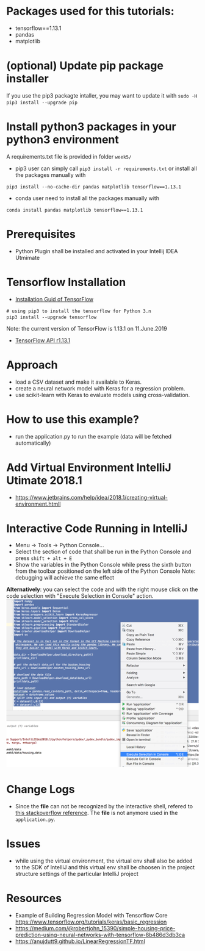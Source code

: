 # Packages used for this tutorials:
* tensorflow==1.13.1
* pandas
* matplotlib
<!-- * h5py-->

# (optional) Update pip package installer
If you use the pip3 packagte intaller, you may want to update it with
`sudo -H pip3 install --upgrade pip`

# Install python3 packages in your python3 environment
A requirements.txt file is provided in folder `week5/`
* pip3 user can simply call `pip3 install -r requirements.txt` or install all the packages manually with
 ```console
pip3 install --no-cache-dir pandas matplotlib tensorflow==1.13.1 
```
* conda user need to install all the packages manually with
```console
conda install pandas matplotlib tensorflow==1.13.1
```

# Prerequisites
* Python Plugin shall be installed and activated in your Intellij IDEA Utmimate

# Tensorflow Installation
* <a href="https://www.tensorflow.org/install/" target="_blank">Installation Guid of TensorFlow</a>

```console
# using pip3 to install the tensorflow for Python 3.n
pip3 install --upgrade tensorflow
```
Note: the current version of TensorFlow is 1.13.1 on 11.June.2019

* <a href="https://www.tensorflow.org/api_docs/" target="_blank">TensorFlow API r1.13.1</a>

# Approach
* load a CSV dataset and make it available to Keras.
* create a neural network model with Keras for a regression problem.
* use scikit-learn with Keras to evaluate models using cross-validation.
<!-- 
* perform data preparation in order to improve skill with Keras models.
* tune the network topology of models with Keras.
-->

# How to use this example?
<!-- * run the fetch_data.py to fetch data --> 
* run the application.py to run the example (data will be fetched automatically)

# Add Virtual Environment IntelliJ Utimate 2018.1
* https://www.jetbrains.com/help/idea/2018.1/creating-virtual-environment.htmll

# Interactive Code Running in IntelliJ
* Menu -> Tools -> Python Console...
* Select the section of code that shall be run in the Python Console and press `shift + alt + E`
* Show the variables in the Python Console while press the sixth button from the toolbar positioned on the left side of the Python Console
Note: debugging will achieve the same effect

**Alternatively**: you can select the code and with the right mouse click on the code selection with "Execute Selection in Console" action.
![Run Part of Code in Python Console](docs/executePartOfCodes.png)


# Change Logs 
* Since the __file__ can not be recognized by the interactive shell, refered to <a href="https://stackoverflow.com/questions/16771894/python-nameerror-global-name-file-is-not-defined" target="_blank">this stackoverflow reference</a>. The __file__ is not anymore used in the `application.py`.

# Issues
* while using the virtual environment, the virtual env shall also be added to the SDK of IntelliJ and this virtual env shall be choosen in the project structure settings of the particular IntelliJ project

# Resources
* Example of Building Regression Model with Tensorflow Core https://www.tensorflow.org/tutorials/keras/basic_regression
* https://medium.com/@robertjohn_15390/simple-housing-price-prediction-using-neural-networks-with-tensorflow-8b486d3db3ca
* https://anujdutt9.github.io/LinearRegressionTF.html




